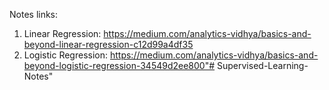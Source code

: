 Notes links:
1. Linear Regression: https://medium.com/analytics-vidhya/basics-and-beyond-linear-regression-c12d99a4df35
2. Logistic Regression: https://medium.com/analytics-vidhya/basics-and-beyond-logistic-regression-34549d2ee800"# Supervised-Learning-Notes" 
